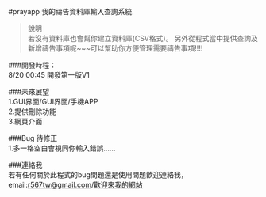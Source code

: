 #prayapp
我的禱告資料庫輸入查詢系統


>說明<br/>
>若沒有資料庫也會幫你建立資料庫(CSV格式)。
>另外從程式當中提供查詢及新增禱告事項呢~~~可以幫助你方便管理需要禱告事項!!!!

###開發時程：<br/>
    8/20 00:45 開發第一版V1


###未來展望<br/>
    1.GUI界面/GUI界面/手機APP<br/>
    2.提供刪除功能<br/>
    3.網頁介面<br/>


###Bug 待修正<br/>
    1.多一格空白會視同你輸入錯誤......
	
###連絡我<br/>
	若有任何關於此程式的bug問題還是使用問題歡迎連絡我，email:r567tw@gmail.com/[歡迎來我的網站](http://www.r567tw.usite.tw)
